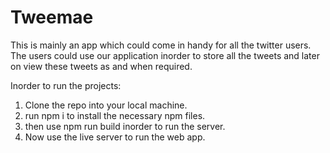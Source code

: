 # Tweemae

This is mainly an app which could come in handy for all the twitter users. The users could use our application inorder to store all the tweets and later on
view these tweets as and when required.

Inorder to run the projects:
1. Clone the repo into your local machine.
2. run npm i to install the necessary npm files.
3. then use npm run build inorder to run the server.
4. Now use the live server to run the web app.
